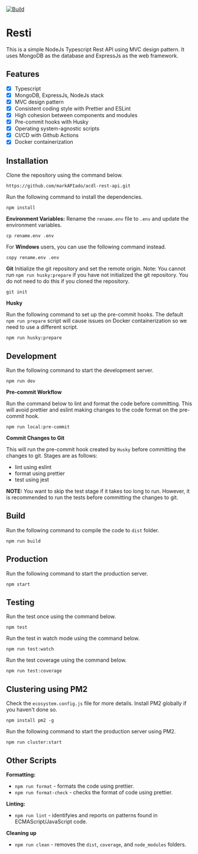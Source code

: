 [![Build](https://github.com/markAPIado/acdl-rest-api/actions/workflows/build.yml/badge.svg)](https://github.com/markAPIado/acdl-rest-api/actions/workflows/build.yml)

# Resti

This is a simple NodeJs Typescript Rest API using MVC design pattern. It uses MongoDB as the database and ExpressJs as the web framework.

## Features

- [x] Typescript
- [x] MongoDB, ExpressJs, NodeJs stack
- [x] MVC design pattern
- [x] Consistent coding style with Prettier and ESLint
- [x] High cohesion between components and modules
- [x] Pre-commit hooks with Husky
- [x] Operating system-agnostic scripts
- [x] CI/CD with Github Actions
- [x] Docker containerization

## Installation

Clone the repository using the command below.

```
https://github.com/markAPIado/acdl-rest-api.git
```

Run the following command to install the dependencies.

```
npm install
```

**Environment Variables:**
Rename the `rename.env` file to `.env` and update the environment variables.

```
cp rename.env .env
```

For **Windows** users, you can use the following command instead.

```
copy rename.env .env
```

**Git**
Initialize the git repository and set the remote origin.
Note: You cannot run `npm run husky:prepare` if you have not initialized the git repository. You do not need to do this if you cloned the repository.

```
git init
```

**Husky**

Run the following command to set up the pre-commit hooks. The default `npm run prepare` script will cause issues on Docker containerization so we need to use a different script.

```
npm run husky:prepare
```

## Development

Run the following command to start the development server.

```
npm run dev
```

**Pre-commit Workflow**

Run the command below to lint and format the code before committing. This will avoid prettier and eslint making changes to the code format on the pre-commit hook.

```
npm run local:pre-commit
```

**Commit Changes to Git**

This will run the pre-commit hook created by `Husky` before committing the changes to git. Stages are as follows:

- lint using eslint
- format using prettier
- test using jest

**NOTE:** You want to skip the test stage if it takes too long to run. However, it is recommended to run the tests before committing the changes to git.

## Build

Run the following command to compile the code to `dist` folder.

```
npm run build
```

## Production

Run the following command to start the production server.

```
npm start
```

## Testing

Run the test once using the command below.

```
npm test
```

Run the test in watch mode using the command below.

```
npm run test:watch
```

Run the test coverage using the command below.

```
npm run test:coverage
```

## Clustering using PM2

Check the `ecosystem.config.js` file for more details. Install PM2 globally if you haven't done so.

```
npm install pm2 -g
```

Run the following command to start the production server using PM2.

```
npm run cluster:start
```

## Other Scripts

**Formatting:**

- `npm run format` - formats the code using prettier.
- `npm run format-check` - checks the format of code using prettier.

**Linting:**

- `npm run lint` - identifyies and reports on patterns found in ECMAScript/JavaScript code.

**Cleaning up**

- `npm run clean` - removes the `dist`, `coverage`, and `node_modules` folders.
